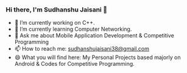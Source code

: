 ### Hi there, I'm Sudhanshu Jaisani 👋

<!--
**sudhanshujaisani38/sudhanshujaisani38** is a ✨ _special_ ✨ repository because its `README.md` (this file) appears on your GitHub profile.
-->

- 🔭 I’m currently working on C++.
- 🌱 I’m currently learning Computer Networking.
- 💬 Ask me about Mobile Application Development & Competitive Programming
- 📫 How to reach me: sudhanshujaisani38@gmail.com
- 😄 What you will find here: My Personal Projects based majorly on Android & Codes for Competitive Programming.
